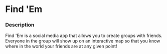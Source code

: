 # Find 'Em

### Description
Find 'Em is a social media app that allows you to create groups with friends. Everyone in the group will show up on an interactive map so that you know where in the world your friends are at any given point!

